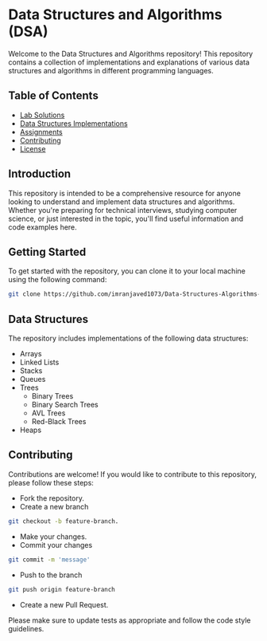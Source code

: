 # Data Structures and Algorithms (DSA)

Welcome to the Data Structures and Algorithms repository! This repository contains a collection of implementations and explanations of various data structures and algorithms in different programming languages.

## Table of Contents


- [Lab Solutions](#lab-solutions)
- [Data Structures Implementations](#data-structures-implementations)
- [Assignments](#assignments)
- [Contributing](#contributing)
- [License](#license)

## Introduction

This repository is intended to be a comprehensive resource for anyone looking to understand and implement data structures and algorithms. Whether you're preparing for technical interviews, studying computer science, or just interested in the topic, you'll find useful information and code examples here.

## Getting Started

To get started with the repository, you can clone it to your local machine using the following command:

```bash
git clone https://github.com/imranjaved1073/Data-Structures-Algorithms-DSA.git
```

## Data Structures
The repository includes implementations of the following data structures:

- Arrays
- Linked Lists
- Stacks
- Queues
- Trees
  - Binary Trees
  - Binary Search Trees
  - AVL Trees
  - Red-Black Trees
- Heaps



## Contributing
Contributions are welcome! If you would like to contribute to this repository, please follow these steps:

- Fork the repository.
- Create a new branch
```bash
git checkout -b feature-branch.
```
- Make your changes.
- Commit your changes
```bash
git commit -m 'message'
```
- Push to the branch
```bash
git push origin feature-branch
```
- Create a new Pull Request.
  
Please make sure to update tests as appropriate and follow the code style guidelines.
